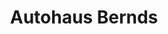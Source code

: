 ---
title: "Autohaus Bernds"
url: /oberhausen/autohaus-bernds-duisburger-strasse-2/
shop: Autohaus
---